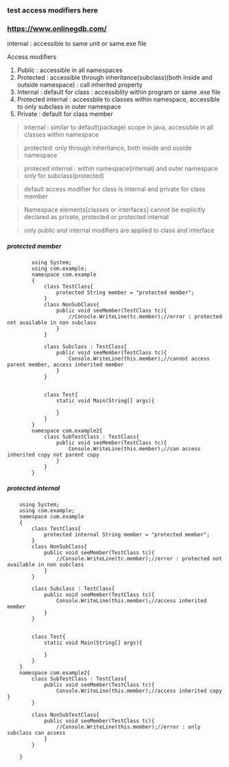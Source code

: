 ### test access modifiers here

### https://www.onlinegdb.com/


internal : accessible to same unit or same.exe file



Access modifiers
1. Public : accessible in all namespaces
2. Protected : accessible through inheritance(subclass)(both inside and outside namespace) : call inherited property
3. Internal : default for class : accessiblity within program or same .exe file
4. Protected internal : accessbile to classes within namespace, accessible to only subclass in outer namespace 
5. Private : default for class member

> internal : similar to default(package) scope in java, accessible in all classes within namespace

> protected: only through inheritance, both inside and ouside namespace

> proteced internal : within namespace(internal) and outer namespace only for subclass(protected)

> default access modifier for class is internal and private for class member

> Namespace elements[classes or interfaces] cannot be explicitly declared as private, protected or protected internal

> only public and internal modifiers are applied to class and interface


##### protected member
            using System;  
            using com.example;
            namespace com.example  
            {                                                         
                class TestClass{
                    protected String member = "protected member";    
                }
                class NonSubClass{
                    public void seeMember(TestClass tc){
                        //Console.WriteLine(tc.member);//error : protected not available in non subclass
                    }
                }

                class Subclass : TestClass{
                    public void seeMember(TestClass tc){
                        Console.WriteLine(this.member);//cannot access parent member, access inherited member
                    }        
                }


                class Test{
                    static void Main(String[] args){

                    }
                }     
            }  
            namespace com.example2{
                class SubTestClass : TestClass{
                    public void seeMember(TestClass tc){
                        Console.WriteLine(this.member);//can access inherited copy not parent copy
                    }
                }
            }
            
            
##### protected internal

        using System;  
        using com.example;
        namespace com.example  
        {                                                         
            class TestClass{
                protected internal String member = "protected member";    
            }
            class NonSubClass{
                public void seeMember(TestClass tc){
                    //Console.WriteLine(tc.member);//error : protected not available in non subclass
                }
            }

            class Subclass : TestClass{
                public void seeMember(TestClass tc){
                    Console.WriteLine(this.member);//access inherited member
                }        
            }


            class Test{
                static void Main(String[] args){

                }
            }     
        }  
        namespace com.example2{
            class SubTestClass : TestClass{
                public void seeMember(TestClass tc){
                    Console.WriteLine(this.member);//access inherited copy                }
            }

            class NonSubTestClass{
                public void seeMember(TestClass tc){
                    //Console.WriteLine(this.member);//error : only subclass can acsess
                }
            }

        }
